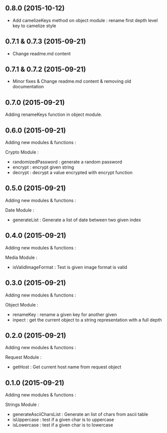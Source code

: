 ## 0.8.0 (2015-10-12)

- Add camelizeKeys method on object module : rename first depth level key to camelize style

## 0.7.1 & 0.7.3 (2015-09-21)

- Change readme.md content

## 0.7.1 & 0.7.2 (2015-09-21)

- Minor fixes & Change readme.md content & removing old documentation

## 0.7.0 (2015-09-21)

Adding renameKeys function in object module.

## 0.6.0 (2015-09-21)

Adding new modules & functions :

Crypto Module : 
- randomizedPassword : generate a random password
- encrypt : encrypt given string
- decrypt : decrypt a value encrypted with encrypt function

## 0.5.0 (2015-09-21)

Adding new modules & functions :

Date Module : 

- generateList : Generate a list of date between two given index

## 0.4.0 (2015-09-21)

Adding new modules & functions :

Media Module : 

- isValidImageFormat : Test is given image format is valid

## 0.3.0 (2015-09-21)

Adding new modules & functions :

Object Module : 

- renameKey : rename a given key for another given
- inpect : get the current object to a string representation with a full depth

## 0.2.0 (2015-09-21)

Adding new modules & functions :

Request Module : 

- getHost : Get current host name from request object

## 0.1.0 (2015-09-21)

Adding new modules & functions :

Strings Module : 
- generateAsciiCharsList : Generate an list of chars from ascii table
- isUppercase : test if a given char is to uppercase
- isLowercase : test if a given char is to lowercase
